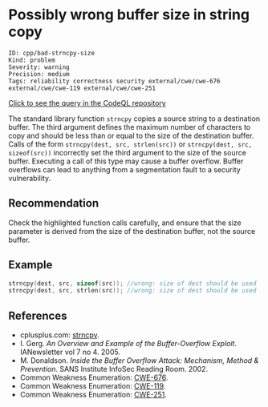 # Possibly wrong buffer size in string copy

```
ID: cpp/bad-strncpy-size
Kind: problem
Severity: warning
Precision: medium
Tags: reliability correctness security external/cwe/cwe-676 external/cwe/cwe-119 external/cwe/cwe-251

```
[Click to see the query in the CodeQL repository](https://github.com/github/codeql/tree/main/cpp/ql/src/Likely%20Bugs/Memory%20Management/StrncpyFlippedArgs.ql)

The standard library function `strncpy` copies a source string to a destination buffer. The third argument defines the maximum number of characters to copy and should be less than or equal to the size of the destination buffer. Calls of the form `strncpy(dest, src, strlen(src))` or `strncpy(dest, src, sizeof(src))` incorrectly set the third argument to the size of the source buffer. Executing a call of this type may cause a buffer overflow. Buffer overflows can lead to anything from a segmentation fault to a security vulnerability.


## Recommendation
Check the highlighted function calls carefully, and ensure that the size parameter is derived from the size of the destination buffer, not the source buffer.


## Example

```cpp
strncpy(dest, src, sizeof(src)); //wrong: size of dest should be used
strncpy(dest, src, strlen(src)); //wrong: size of dest should be used

```

## References
* cplusplus.com: [strncpy](http://www.cplusplus.com/reference/clibrary/cstring/strncpy/).
* I. Gerg. *An Overview and Example of the Buffer-Overflow Exploit*. IANewsletter vol 7 no 4. 2005.
* M. Donaldson. *Inside the Buffer Overflow Attack: Mechanism, Method & Prevention*. SANS Institute InfoSec Reading Room. 2002.
* Common Weakness Enumeration: [CWE-676](https://cwe.mitre.org/data/definitions/676.html).
* Common Weakness Enumeration: [CWE-119](https://cwe.mitre.org/data/definitions/119.html).
* Common Weakness Enumeration: [CWE-251](https://cwe.mitre.org/data/definitions/251.html).